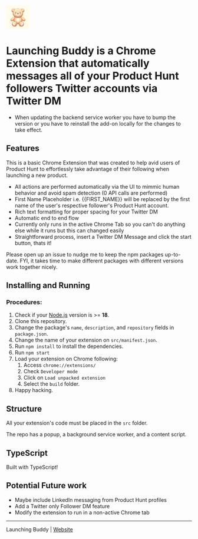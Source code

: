 <img src="src/assets/img/launching-buddy-logo-128.png" width="64"/>

# Launching Buddy is a Chrome Extension that automatically messages all of your Product Hunt followers Twitter accounts via Twitter DM

<!-- [![npm](https://img.shields.io/npm/v/chrome-extension-boilerplate-react)](https://www.npmjs.com/package/chrome-extension-boilerplate-react)
[![npm-download](https://img.shields.io/npm/dw/chrome-extension-boilerplate-react)](https://www.npmjs.com/package/chrome-extension-boilerplate-react)
[![npm](https://img.shields.io/npm/dm/chrome-extension-boilerplate-react)](https://www.npmjs.com/package/chrome-extension-boilerplate-react) -->

- When updating the backend service worker you have to bump the version or you have to reinstall the add-on locally for the changes to take effect.

## Features

This is a basic Chrome Extension that was created to help avid users of Product Hunt to effortlessly take advantage of their following when launching a new product.

- All actions are performed automatically via the UI to mimmic human behavior and avoid spam detection (0 API calls are performed)
- First Name Placeholder i.e. {{FIRST_NAME}} will be replaced by the first name of the user's respective follower's Product Hunt account.
- Rich text formatting for proper spacing for your Twitter DM
- Automatic end to end flow
- Currently only runs in the active Chrome Tab so you can't do anything else while it runs but this can changed easily
- Straightforward process, insert a Twitter DM Message and click the start button, thats it!

Please open up an issue to nudge me to keep the npm packages up-to-date. FYI, it takes time to make different packages with different versions work together nicely.

## Installing and Running

### Procedures:

1. Check if your [Node.js](https://nodejs.org/) version is >= **18**.
2. Clone this repository.
3. Change the package's `name`, `description`, and `repository` fields in `package.json`.
4. Change the name of your extension on `src/manifest.json`.
5. Run `npm install` to install the dependencies.
6. Run `npm start`
7. Load your extension on Chrome following:
   1. Access `chrome://extensions/`
   2. Check `Developer mode`
   3. Click on `Load unpacked extension`
   4. Select the `build` folder.
8. Happy hacking.

## Structure

All your extension's code must be placed in the `src` folder.

The repo has a popup, a background service worker, and a content script.

## TypeScript

Built with TypeScript!


## Potential Future work

- Maybe include LinkedIn messaging from Product Hunt profiles
- Add a Twitter only Follower DM feature
- Modify the extension to run in a non-active Chrome tab

---

Launching Buddy | [Website](https://launchingbuddy.com)
